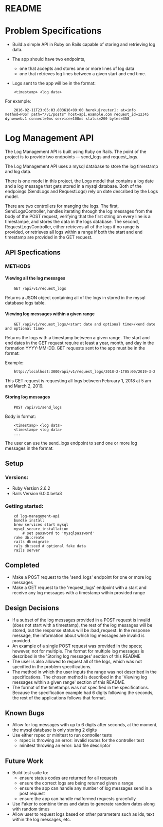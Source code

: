 # README

# Problem Specifications

* Build a simple API in Ruby on Rails capable of storing and retrieving log data. 
* The app should have two endpoints, 
    * one that accepts and stores one or more lines of log data
    * one that retrieves log lines between a given start and end time. 

* Logs sent to the app will be in the format:

```
    <timestamp> <log data>
```

For example:

```
    2016-02-11T23:05:03.803616+00:00 heroku[router]: at=info method=POST path="/v1/posts" host=api.example.com request_id=12345 dyno=web.1 connect=0ms service=100ms status=200 bytes=358

```

# Log Management API

The Log Management API is built using Ruby on Rails. The point of the project is to provide two endpoints -- send_logs and request_logs. 

The Log Management API uses a mysql database to store the log timestamp and log data.

There is one model in this project, the Logs model that contains a log date and a log message that gets stored in a mysql database. Both of the endpoings (SendLogs and RequestLogs) rely on date described by the Logs model.

There are two controllers for manging the logs. The first, SendLogsController, handles iterating through the log messages from the body of the POST request, verifying that the first string on every line is a timestampe, and stores the data in the logs database. The second, RequestLogsController, either retrieves all of the logs if no range is provided, or retrieves all logs within a range if both the start and end timestamp are provided in the GET request.

## API Specfications 

### METHODS
#### Viewing all the log messages
```
    GET /api/v1/request_logs
```
Returns a JSON object containing all of the logs in stored in the mysql database logs table.


#### Viewing log messages within a given range
```
    GET /api/v1/request_logs/<start date and optional time>/<end date and optional time>
```
Returns the logs with a timestamp between a given range. The start and end dates in the GET request require at least a year, month, and day in the formation YYYY-MM-DD. GET requests sent to the app must be in the format: 

Example:
```
    http://localhost:3000/api/v1/request_logs/2018-2-1T05:00/2019-3-2
```
This GET request is requesting all logs between February 1, 2018 at 5 am and March 2, 2019.

#### Storing log messages
```
    POST /api/v1/send_logs
```

Body in format:
```
    <timestamp> <log data>
    <timestamp> <log data>
    ...
```
The user can use the send_logs endpoint to send one or more log messages in the format:


## Setup

### Versions:
* Ruby Version 2.6.2
* Rails Version 6.0.0.beta3

### Getting started:
```
    cd log-management-api
    bundle install
    brew services start mysql
    mysql_secure_installation
        # set password to 'mysqlpassword'
    rake db:create
    rails db:migrate
    rals db:seed # optional fake data
    rails server
```

## Completed

* Make a POST request to the 'send_logs' endpoint for one or more log messages
* Make a GET request to the 'request_logs' endpoint with a start and receive any log messages with a timestamp within provided range

## Design Decisions

* If a subset of the log messages provided in a POST request is invalid (does not start with a timestamp), the rest of the log messages will be stored, but the response status will be :bad_request. In the response message, the information about which log messages are invalid is provided.
* An example of a single POST request was provided in the specs; however, not for multiple. The format for multiple log messages is described in the 'Storing log messages' section of this README
* The user is also allowed to request all of the logs, which was not specified in the problem specifications.
* The method in which the user inputs the range was not described in the specifications. The chosen method is described in the 'Viewing log messages within a given range' section of this README.
* The format of the timetamps was not specified in the specifications. Because the specification example had 6 digits following the seconds, the rest of the applications follows that format.

## Known Bugs
* Allow for log messages with up to 6 digits after seconds, at the moment, the mysql database is only storing 2 digits
* Use either rspec or minitest to run controller tests
    * rspec is throwing an error: invalid routes for the controller test
    * minitest throwing an error: bad file descriptor

## Future Work
* Build test suite to:
    * ensure status codes are returned for all requests
    * ensure the correct logs are being returned given a range
    * ensure the app can handle any number of log messages send in a post request
    * ensure the app can handle malformed requests gracefully
* Use Faker to combine times and dates to generate random dates along with random times
* Allow user to request logs based on other parameters such as ids, text within the log messages, etc.
